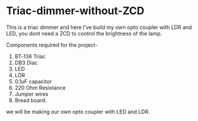 # Triac-dimmer-without-ZCD

This is a triac dimmer and here I've build my own opto coupler with LDR and LED, you dont need a ZCD to control the brightness of the lamp. 

Components required for the project- 

1. BT-136 Triac 
2. DB3 Diac 
3. LED 
4. LDR 
5. 0.1uF capacitor 
6. 220 Ohm Resistance 
7. Jumper wires 
8. Bread board. 


we will be making our own opto coupler with LED and LDR. 
